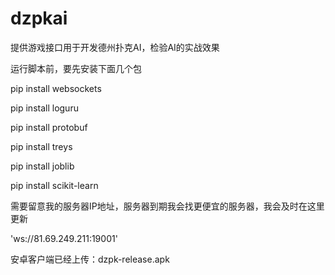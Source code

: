 # dzpkai
提供游戏接口用于开发德州扑克AI，检验AI的实战效果


运行脚本前，要先安装下面几个包

pip install websockets

pip install loguru

pip install protobuf

pip install treys

pip install joblib

pip install scikit-learn

需要留意我的服务器IP地址，服务器到期我会找更便宜的服务器，我会及时在这里更新

'ws://81.69.249.211:19001'



安卓客户端已经上传：dzpk-release.apk